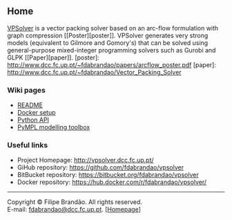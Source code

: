## Home

[VPSolver](https://github.com/fdabrandao/vpsolver) is a vector packing solver based on an arc-flow formulation with graph compression [[Poster][poster]]. VPSolver generates very strong models (equivalent to Gilmore and Gomory's) that can be solved using general-purpose mixed-integer programming solvers such as Gurobi and GLPK [[Paper][paper]].
   [poster]: http://www.dcc.fc.up.pt/~fdabrandao/papers/arcflow_poster.pdf
   [paper]: http://www.dcc.fc.up.pt/~fdabrandao/Vector_Packing_Solver

### Wiki pages
* [README](README)
* [Docker setup](Docker)
* [Python API](Python-API)
* [PyMPL modelling toolbox](PyMPL)

### Useful links
* Project Homepage: <http://vpsolver.dcc.fc.up.pt/>
* GiHub repository: <https://github.com/fdabrandao/vpsolver>
* BitBucket repository: <https://bitbucket.org/fdabrandao/vpsolver>
* Docker repository: <https://hub.docker.com/r/fdabrandao/vpsolver/>

***
Copyright © Filipe Brandão. All rights reserved.  
E-mail: <fdabrandao@dcc.fc.up.pt>. [[Homepage](http://www.dcc.fc.up.pt/~fdabrandao/)]
